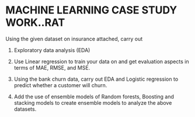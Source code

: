 # MACHINE LEARNING CASE STUDY WORK..RAT
Using the given dataset on insurance attached, carry out
1. Exploratory data analysis (EDA)

2. Use Linear regression to train your data on and get evaluation aspects in terms of MAE, RMSE, and MSE.

3. Using the bank churn data, carry out EDA and Logistic regression to predict whether a customer will churn.

4. Add the use of ensemble models of Random forests, Boosting and stacking models to create ensemble models to analyze the above datasets.
